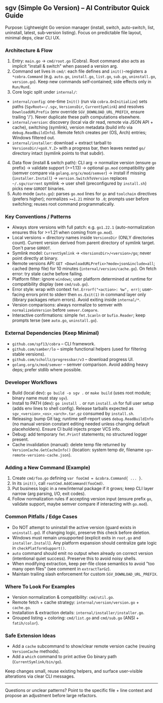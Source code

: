 ## sgv (Simple Go Version) – AI Contributor Quick Guide

Purpose: Lightweight Go version manager (install, switch, auto-switch, list, uninstall, latest, sub‑version listing). Focus on predictable file layout, minimal deps, clear CLI UX.

### Architecture & Flow
1. Entry: `main.go` -> `cmd/root.go` (Cobra). Root command also acts as implicit "install & switch" when passed a version arg.
2. Command set lives in `cmd/`: each file defines and `init()`-registers a `*cobra.Command` (e.g. `auto.go`, `install.go`, `list.go`, `sub.go`, `uninstall.go`, `version.go`). Keep new commands self‑contained; side effects only in `Run/RunE`.
3. Core logic split under `internal/`:
  - `internal/config`: one-time `Init()` (run via `cobra.OnInitialize`) sets paths (`SgvRoot=~/.sgv`, `VersionsDir`, `CurrentSymlink`) and resolves `DownloadURLPrefix` (env override `SGV_DOWNLOAD_URL_PREFIX`, ensure trailing '/'). Never duplicate these path computations elsewhere.
  - `internal/version`: discovery (local via dir read, remote via JSON API + cache), switching (symlink), version metadata (build info via `debug.ReadBuildInfo`). Remote fetch creates per (OS, Arch) entries; Windows filtered out.
  - `internal/installer`: download + extract tarball to `VersionsDir/<goX.Y.Z>` with a progress bar, then leaves nested `go/` directory intact (symlink points to that subdir).
4. Data flow (install & switch path): CLI arg -> normalize version (ensure `go` prefix) -> validate support (>=1.13) -> optional `go.mod` compatibility gate (semver compare via `golang.org/x/mod/semver`) -> install if missing (`installer.Install`) -> `version.SwitchToVersion` replaces `~/.sgv/current` symlink -> user shell (preconfigured by `install.sh`) picks new `GOROOT` binaries.
5. Auto mode (`auto.go`): parses `go.mod` lines for `go` and `toolchain` directives (prefers higher); normalizes `>=1.21` minor to `.0`; prompts user before switching; reuses root command programmatically.

### Key Conventions / Patterns
* Always store versions with full patch: e.g. `go1.22.1` (auto-normalization ensures this for >=1.21 when coming from `go.mod`).
* Local versions = directory names inside `VersionsDir` (ONLY directories count). Current version derived from parent directory of symlink target. Don't parse `GOROOT`.
* Symlink model: `CurrentSymlink` -> `<VersionsDir>/<version>/go`; never point directly at binary.
* Remote versions API: `GET <DownloadURLPrefix>?mode=json&include=all`; cached (temp file) for 10 minutes (`internal/version/cache.go`). On fetch error: try stale cache before failing.
* Platform filter: ignore `windows`; user platform determined at runtime for compatibility display (see `cmd/sub.go`).
* Error style: wrap with context `fmt.Errorf("<action>: %w", err)`; user-facing errors print to stderr then `os.Exit(1)` in command layer only (library packages return errors). Avoid exiting inside `internal/*`.
* Version comparisons: always normalize to semver with `normalizeGoVersion` before `semver.Compare`.
* Interactive confirmations: simple `fmt.Scanln` or `bufio.Reader`; keep prompts terse (see `auto.go`, `uninstall.go`).

### External Dependencies (Keep Minimal)
* `github.com/spf13/cobra` – CLI framework.
* `github.com/samber/lo` – simple functional helpers (used for filtering stable versions).
* `github.com/schollz/progressbar/v3` – download progress UI.
* `golang.org/x/mod/semver` – semver comparison.
Avoid adding heavy deps; prefer stdlib where possible.

### Developer Workflows
* Build (local dev): `go build -o sgv .` or `make build` (uses root module; binary name must stay `sgv`).
* Install to PATH (dev): `go install .` or run `install.sh` for full user setup (adds env lines to shell config). Release tarballs expected as `sgv_<version>_<os>_<arch>.tar.gz` consumed by `install.sh`.
* Releasing: bump Git tag; runtime self-report uses `debug.ReadBuildInfo` (no manual version constant editing needed unless changing default placeholders). Ensure CI build injects proper VCS info.
* Debug: add temporary `fmt.Printf` statements; no structured logger present.
* Cache invalidation (manual): delete temp file returned by `VersionCache.GetCacheInfo()` (location: system temp dir, filename `sgv-remote-versions-cache.json`).

### Adding a New Command (Example)
1. Create `cmd/foo.go` defining `var fooCmd = &cobra.Command{ ... }`.
2. In its `init()`, call `rootCmd.AddCommand(fooCmd)`.
3. Put business logic in a new/internal package if it grows; keep CLI layer narrow (arg parsing, I/O, exit codes).
4. Follow normalization rules if accepting version input (ensure prefix `go`, validate support, maybe semver compare if interacting with `go.mod`).

### Common Pitfalls / Edge Cases
* Do NOT attempt to uninstall the active version (guard exists in `uninstall.go`). If changing logic, preserve this check before deletion.
* Windows must remain unsupported (explicit exits in `root.go` and `installer.Install`). Any platform expansion should centralize gate logic in `checkPlatformSupport()`.
* `auto` command should emit no output when already on correct version (intentional quiet success). Preserve this to avoid noisy shells.
* When modifying extraction, keep per-file close semantics to avoid "too many open files" (see comment in `extractTarGz`).
* Maintain trailing slash enforcement for custom `SGV_DOWNLOAD_URL_PREFIX`.

### Where To Look For Examples
* Version normalization & compatibility: `cmd/util.go`.
* Remote fetch + cache strategy: `internal/version/version.go` + `cache.go`.
* Installation & extraction details: `internal/installer/installer.go`.
* Grouped listing + coloring: `cmd/list.go` and `cmd/sub.go` (ANSI + `fatih/color`).

### Safe Extension Ideas
* Add a `cache` subcommand to show/clear remote version cache (reusing `VersionCache` methods).
* Add a `which` command to print active Go binary path (`CurrentSymlink/bin/go`).

Keep changes small, reuse existing helpers, and surface user-visible alterations via clear CLI messages.

---
Questions or unclear patterns? Point to the specific file + line context and propose an adjustment before large refactors.
